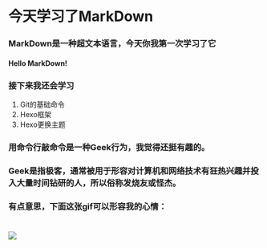 # **今天学习了MarkDown**
### MarkDown是一种超文本语言，今天你我第一次学习了它
#### Hello MarkDown!
### 接下来我还会学习
1. Git的基础命令
1. Hexo框架
1. Hexo更换主题
### 用命令行敲命令是一种**Geek**行为，我觉得还挺有趣的。
### Geek是指极客，通常被用于形容对计算机和网络技术有狂热兴趣并投入大量时间钻研的人，所以俗称发烧友或怪杰。
### 有点意思，下面这张gif可以形容我的心情：
# ![](https://qgt-style.oss-cn-hangzhou.aliyuncs.com/newcoursep4/g1/g1-2-2/tenor.gif)

